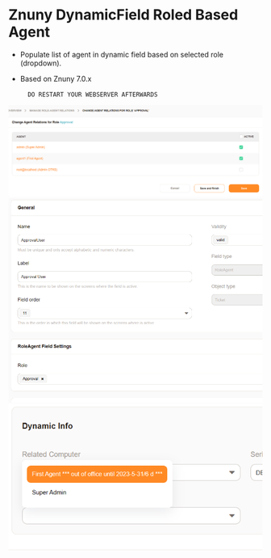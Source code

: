 # Znuny DynamicField Roled Based Agent
- Populate list of agent in dynamic field based on selected role (dropdown).
- Based on Znuny 7.0.x

		DO RESTART YOUR WEBSERVER AFTERWARDS
		
![Role-Agent-relation](0.png)
![DynamicField-setting](1.png)
![DynamicField-ticket](2.png)